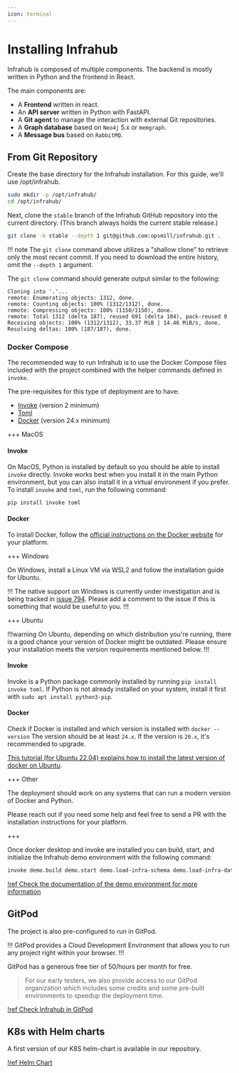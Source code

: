 ```yaml
---
icon: terminal
---
```

# Installing Infrahub

Infrahub is composed of multiple components. The backend is mostly written in Python and the frontend in React.

The main components are:

- A **Frontend** written in react.
- An **API server** written in Python with FastAPI.
- A **Git agent** to manage the interaction with external Git repositories.
- A **Graph database** based on `Neo4j` 5.x or `memgraph`.
- A **Message bus** based on `RabbitMQ`.

## From Git Repository

Create the base directory for the Infrahub installation. For this guide, we'll use /opt/infrahub.

```sh
sudo mkdir -p /opt/infrahub/
cd /opt/infrahub/
```

Next, clone the `stable` branch of the Infrahub GitHub repository into the current directory. (This branch always holds the current stable release.)

```sh
git clone -b stable --depth 1 git@github.com:opsmill/infrahub.git .
```

!!! note
    The `git clone` command above utilizes a "shallow clone" to retrieve only the most recent commit. If you need to download the entire history, omit the `--depth 1` argument.

The `git clone` command should generate output similar to the following:

```
Cloning into '.'...
remote: Enumerating objects: 1312, done.
remote: Counting objects: 100% (1312/1312), done.
remote: Compressing objects: 100% (1150/1150), done.
remote: Total 1312 (delta 187), reused 691 (delta 104), pack-reused 0
Receiving objects: 100% (1312/1312), 33.37 MiB | 14.46 MiB/s, done.
Resolving deltas: 100% (187/187), done.
```

### Docker Compose

The recommended way to run Infrahub is to use the Docker Compose files included with the project combined with the helper commands defined in `invoke`.

The pre-requisites for this type of deployment are to have:

- [Invoke](https://www.pyinvoke.org) (version 2 minimum)
- [Toml](https://toml.io/en/)
- [Docker](https://docs.docker.com/engine/install/) (version 24.x minimum)

+++ MacOS

#### Invoke

On MacOS, Python is installed by default so you should be able to install `invoke` directly.
Invoke works best when you install it in the main Python environment, but you can also install it in a virtual environment if you prefer. To install `invoke` and `toml`, run the following command:

```sh
pip install invoke toml
```

#### Docker

To install Docker, follow the [official instructions on the Docker website](https://docs.docker.com/desktop/install/mac-install/) for your platform.

+++ Windows

On Windows, install a Linux VM via WSL2 and follow the installation guide for Ubuntu.

!!!
The native support on Windows is currently under investigation and is being tracked in [issue 794](https://github.com/opsmill/infrahub/issues/794).
Please add a comment to the issue if this is something that would be useful to you.
!!!

+++ Ubuntu

!!!warning
On Ubuntu, depending on which distribution you're running, there is a good chance your version of Docker might be outdated. Please ensure your installation meets the version requirements mentioned below.
!!!

#### Invoke

Invoke is a Python package commonly installed by running `pip install invoke toml`.
If Python is not already installed on your system, install it first with `sudo apt install python3-pip`.

#### Docker

Check if Docker is installed and which version is installed with `docker --version`
The version should be at least `24.x`. If the version is `20.x`, it's recommended to upgrade.

[This tutorial (for Ubuntu 22.04) explains how to install the latest version of docker on Ubuntu](https://www.digitalocean.com/community/tutorials/how-to-install-and-use-docker-on-ubuntu-22-04).

+++ Other

The deployment should work on any systems that can run a modern version of Docker and Python.

Please reach out if you need some help and feel free to send a PR with the installation instructions for your platform.

+++

Once docker desktop and invoke are installed you can build, start, and initialize the Infrahub demo environment with the following command:

```sh
invoke demo.build demo.start demo.load-infra-schema demo.load-infra-data
```

[!ref Check the documentation of the demo environment for more information](../topics/local-demo-environment.md)

## GitPod

The project is also pre-configured to run in GitPod.

!!!
GitPod provides a Cloud Development Environment that allows you to run any project right within your browser.
!!!

GitPod has a generous free tier of 50/hours per month for free.
> For our early testers, we also provide access to our GitPod organization which includes some credits and some pre-built environments to speedup the deployment time.

[!ref Check Infrahub in GitPod](https://gitpod.io/#/github.com/opsmill/infrahub)

## K8s with Helm charts

A first version of our K8S helm-chart is available in our repository.

[!ref Helm Chart](https://github.com/opsmill/infrahub/tree/stable/helm)